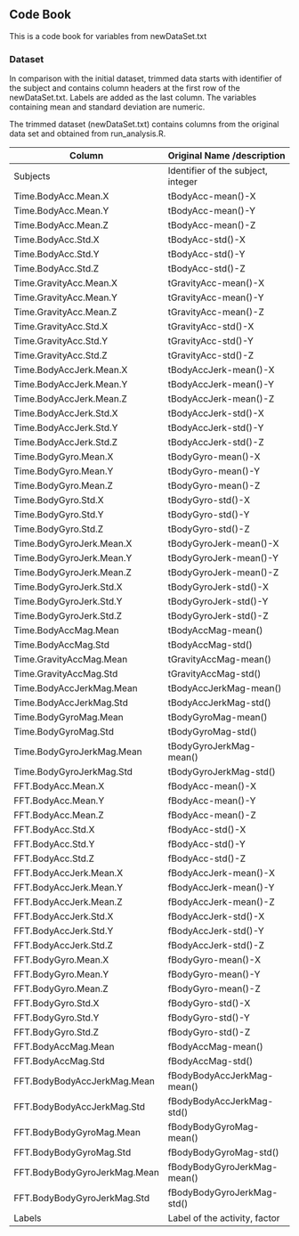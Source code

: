 ## Code Book

This is a code book for variables from newDataSet.txt

### Dataset

In comparison with the initial dataset, trimmed data starts with identifier of the subject and contains column headers at the first row of the newDataSet.txt. Labels are added as the last column. The variables containing mean and standard deviation are numeric.

The trimmed dataset (newDataSet.txt) contains columns from the original data set and obtained from run_analysis.R.

| Column                       | Original Name /description              	|
| ---------------------------- | ----------------------------------------- 	|
| Subjects                     | Identifier of the subject, integer 		|
| Time.BodyAcc.Mean.X          | tBodyAcc-mean()-X           				|
| Time.BodyAcc.Mean.Y          | tBodyAcc-mean()-Y           				|
| Time.BodyAcc.Mean.Z          | tBodyAcc-mean()-Z           				|
| Time.BodyAcc.Std.X           | tBodyAcc-std()-X            				|
| Time.BodyAcc.Std.Y           | tBodyAcc-std()-Y            				|
| Time.BodyAcc.Std.Z           | tBodyAcc-std()-Z            				|
| Time.GravityAcc.Mean.X       | tGravityAcc-mean()-X        				|
| Time.GravityAcc.Mean.Y       | tGravityAcc-mean()-Y        				|
| Time.GravityAcc.Mean.Z       | tGravityAcc-mean()-Z        				|
| Time.GravityAcc.Std.X        | tGravityAcc-std()-X         				|
| Time.GravityAcc.Std.Y        | tGravityAcc-std()-Y         				|
| Time.GravityAcc.Std.Z        | tGravityAcc-std()-Z         				|
| Time.BodyAccJerk.Mean.X      | tBodyAccJerk-mean()-X       				|
| Time.BodyAccJerk.Mean.Y      | tBodyAccJerk-mean()-Y       				|
| Time.BodyAccJerk.Mean.Z      | tBodyAccJerk-mean()-Z       				|
| Time.BodyAccJerk.Std.X       | tBodyAccJerk-std()-X        				|
| Time.BodyAccJerk.Std.Y       | tBodyAccJerk-std()-Y        				|
| Time.BodyAccJerk.Std.Z       | tBodyAccJerk-std()-Z        				|
| Time.BodyGyro.Mean.X         | tBodyGyro-mean()-X          				|
| Time.BodyGyro.Mean.Y         | tBodyGyro-mean()-Y          				|
| Time.BodyGyro.Mean.Z         | tBodyGyro-mean()-Z          				|
| Time.BodyGyro.Std.X          | tBodyGyro-std()-X           				|
| Time.BodyGyro.Std.Y          | tBodyGyro-std()-Y           				|
| Time.BodyGyro.Std.Z          | tBodyGyro-std()-Z           				|
| Time.BodyGyroJerk.Mean.X     | tBodyGyroJerk-mean()-X      				|
| Time.BodyGyroJerk.Mean.Y     | tBodyGyroJerk-mean()-Y      				|
| Time.BodyGyroJerk.Mean.Z     | tBodyGyroJerk-mean()-Z      				|
| Time.BodyGyroJerk.Std.X      | tBodyGyroJerk-std()-X       				|
| Time.BodyGyroJerk.Std.Y      | tBodyGyroJerk-std()-Y       				|
| Time.BodyGyroJerk.Std.Z      | tBodyGyroJerk-std()-Z       				|
| Time.BodyAccMag.Mean         | tBodyAccMag-mean()          				|
| Time.BodyAccMag.Std          | tBodyAccMag-std()           				|
| Time.GravityAccMag.Mean      | tGravityAccMag-mean()       				|
| Time.GravityAccMag.Std       | tGravityAccMag-std()        				|
| Time.BodyAccJerkMag.Mean     | tBodyAccJerkMag-mean()      				|
| Time.BodyAccJerkMag.Std      | tBodyAccJerkMag-std()       				|
| Time.BodyGyroMag.Mean        | tBodyGyroMag-mean()         				|
| Time.BodyGyroMag.Std         | tBodyGyroMag-std()          				|
| Time.BodyGyroJerkMag.Mean    | tBodyGyroJerkMag-mean()     				|
| Time.BodyGyroJerkMag.Std     | tBodyGyroJerkMag-std()      				|
| FFT.BodyAcc.Mean.X           | fBodyAcc-mean()-X           				|
| FFT.BodyAcc.Mean.Y           | fBodyAcc-mean()-Y           				|
| FFT.BodyAcc.Mean.Z           | fBodyAcc-mean()-Z           				|
| FFT.BodyAcc.Std.X            | fBodyAcc-std()-X            				|
| FFT.BodyAcc.Std.Y            | fBodyAcc-std()-Y            				|
| FFT.BodyAcc.Std.Z            | fBodyAcc-std()-Z            				|
| FFT.BodyAccJerk.Mean.X       | fBodyAccJerk-mean()-X       				|
| FFT.BodyAccJerk.Mean.Y       | fBodyAccJerk-mean()-Y       				|
| FFT.BodyAccJerk.Mean.Z       | fBodyAccJerk-mean()-Z       				|
| FFT.BodyAccJerk.Std.X        | fBodyAccJerk-std()-X        				|
| FFT.BodyAccJerk.Std.Y        | fBodyAccJerk-std()-Y        				|
| FFT.BodyAccJerk.Std.Z        | fBodyAccJerk-std()-Z        				|
| FFT.BodyGyro.Mean.X          | fBodyGyro-mean()-X          				|
| FFT.BodyGyro.Mean.Y          | fBodyGyro-mean()-Y          				|
| FFT.BodyGyro.Mean.Z          | fBodyGyro-mean()-Z          				|
| FFT.BodyGyro.Std.X           | fBodyGyro-std()-X           				|
| FFT.BodyGyro.Std.Y           | fBodyGyro-std()-Y           				|
| FFT.BodyGyro.Std.Z           | fBodyGyro-std()-Z           				|
| FFT.BodyAccMag.Mean          | fBodyAccMag-mean()          				|
| FFT.BodyAccMag.Std           | fBodyAccMag-std()           				|
| FFT.BodyBodyAccJerkMag.Mean  | fBodyBodyAccJerkMag-mean()  				|
| FFT.BodyBodyAccJerkMag.Std   | fBodyBodyAccJerkMag-std()   				|
| FFT.BodyBodyGyroMag.Mean     | fBodyBodyGyroMag-mean()     				|
| FFT.BodyBodyGyroMag.Std      | fBodyBodyGyroMag-std()      				|
| FFT.BodyBodyGyroJerkMag.Mean | fBodyBodyGyroJerkMag-mean() 				|
| FFT.BodyBodyGyroJerkMag.Std  | fBodyBodyGyroJerkMag-std()  				|
| Labels                       | Label of the activity, factor  			|
